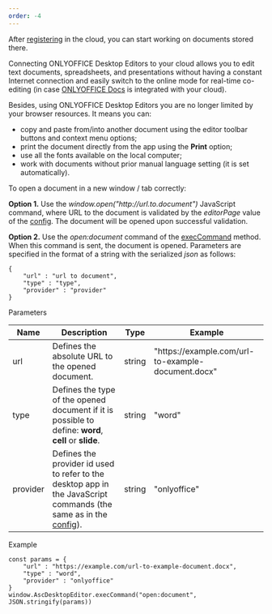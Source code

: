 ```yaml
---
order: -4
---
```


After [registering](/desktop/addingdms/loginlogout) in the cloud, you can start working on documents stored there.

Connecting ONLYOFFICE Desktop Editors to your cloud allows you to edit text documents, spreadsheets, and presentations without having a constant Internet connection and easily switch to the online mode for real-time co-editing (in case [ONLYOFFICE Docs](/editors/basic) is integrated with your cloud).

Besides, using ONLYOFFICE Desktop Editors you are no longer limited by your browser resources. It means you can:

* copy and paste from/into another document using the editor toolbar buttons and context menu options;
* print the document directly from the app using the **Print** option;
* use all the fonts available on the local computer;
* work with documents without prior manual language setting (it is set automatically).

To open a document in a new window / tab correctly:

**Option 1.** Use the *window\.open("http\://url.to.document")* JavaScript command, where URL to the document is validated by the *editorPage* value of the [config](/desktop/addingdms/). The document will be opened upon successful validation.

**Option 2.** Use the *open:document* command of the [execCommand](/desktop/execcommand) method. When this command is sent, the document is opened. Parameters are specified in the format of a string with the serialized *json* as follows:

```
{
    "url" : "url to document",
    "type" : "type",
    "provider" : "provider"
} 
```

Parameters

| Name     | Description                                                                                                                             | Type   | Example                                             |
| -------- | --------------------------------------------------------------------------------------------------------------------------------------- | ------ | --------------------------------------------------- |
| url      | Defines the absolute URL to the opened document.                                                                                        | string | "https\://example.com/url-to-example-document.docx" |
| type     | Defines the type of the opened document if it is possible to define: **word**, **cell** or **slide**.                                   | string | "word"                                              |
| provider | Defines the provider id used to refer to the desktop app in the JavaScript commands (the same as in the [config](/desktop/addingdms/)). | string | "onlyoffice"                                        |

Example

```
const params = {
    "url" : "https://example.com/url-to-example-document.docx",
    "type" : "word",
    "provider" : "onlyoffice"
}
window.AscDesktopEditor.execCommand("open:document", JSON.stringify(params))
```
